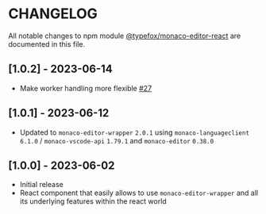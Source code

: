 # CHANGELOG

All notable changes to npm module [@typefox/monaco-editor-react](https://www.npmjs.com/package/monaco-editor-react) are documented in this file.

## [1.0.2] - 2023-06-14

- Make worker handling more flexible [#27](https://github.com/TypeFox/monaco-components/pull/27)

## [1.0.1] - 2023-06-12

- Updated to `monaco-editor-wrapper` `2.0.1` using `monaco-languageclient` `6.1.0` / `monaco-vscode-api` `1.79.1` and `monaco-editor` `0.38.0`

## [1.0.0] - 2023-06-02

- Initial release
- React component that easily allows to use `monaco-editor-wrapper` and all its underlying features within the react world
